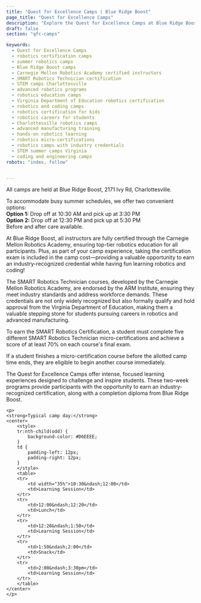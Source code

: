 ```yaml
---
title: "Quest for Excellence Camps | Blue Ridge Boost"
page_title: "Quest for Excellence Camps"
description: "Explore the Quest for Excellence Camps at Blue Ridge Boost in Charlottesville, VA. Two-week programs focused on robotics and coding, offering industry-recognized SMART Robotics Certifications endorsed by the ARM Institute and Virginia Department of Education."
draft: false
section: "qfc-camps"

keywords:
  - Quest for Excellence Camps
  - robotics certification camps
  - summer robotics camps
  - Blue Ridge Boost camps
  - Carnegie Mellon Robotics Academy certified instructors
  - SMART Robotics Technician certification
  - STEM camps Charlottesville
  - advanced robotics programs
  - robotics education camps
  - Virginia Department of Education robotics certification
  - robotics and coding camps
  - robotics certification for kids
  - robotics careers for students
  - Charlottesville robotics camps
  - advanced manufacturing training
  - hands-on robotics learning
  - robotics micro-certifications
  - robotics camps with industry credentials
  - STEM summer camps Virginia
  - coding and engineering camps
robots: "index, follow"


---
```

<!-- top of the page -->
<div class="container">
    <p>All camps are held at Blue Ridge Boost, 2171 Ivy Rd, Charlottesville.</p>
  	<p>To accommodate busy summer schedules, we offer two convenient options:<br>
    	<b>Option 1:</b> Drop off at 10:30 AM and pick up at 3:30 PM<br>
    	<b>Option 2:</b> Drop off at 12:30 PM and pick up at 5:30 PM<br>
    	Before and after care available.
  	</p>
	<p>At Blue Ridge Boost, all instructors are fully certified through the Carnegie Mellon Robotics Academy, 
		ensuring top-tier robotics education for all participants. Plus, as part of your camp experience, 
		taking the certification exam is included in the camp cost—providing a valuable opportunity to earn an 
		industry-recognized credential while having fun learning robotics and coding!</p>
	<p>The SMART Robotics Technician courses, developed by the Carnegie Mellon Robotics Academy, are  
		endorsed by the ARM Institute, ensuring they meet industry standards and address workforce demands. 
		These credentials are not only widely recognized but also formally qualify and hold approval from the 
		Virginia Department of Education, making them a valuable stepping stone for students pursuing careers 
		in robotics and advanced manufacturing.</p>
	<p>To earn the SMART Robotics Certification, a student must complete five different SMART Robotics Technician 
		micro-certifications and achieve a score of at least 70% on each course's final exam.</p>
	<p>If a student finishes a micro-certification course before the allotted camp time ends, they are eligible to begin another course immediately.</p>
</div>
<div class="container" id="camp1">
      	<script data-cfasync="false" type="text/javascript" 
            src="https://app.ecwid.com/script.js?106136041&data_platform=code"
            charset="utf-8"></script><script type="text/javascript">
            xProductBrowser("views=grid(20,5) list(60) table(60)","categoryView=grid","id=my-store-106136041", 
            "defaultCategoryId=177143083");</script></div>
</div>
<p></p>
<!-- bottom of the page -->
<div class="container">
    <p>
	The Quest for Excellence Camps offer intense, focused learning experiences designed to 
	challenge and inspire students. These two-week programs provide participants with the 
	opportunity to earn an industry-recognized certification, along with a completion diploma from Blue Ridge Boost.
	</p>

	<p>
	<strong>Typical camp day:</strong>
	<center>
		<style>
		tr:nth-child(odd) {
			background-color: #D6EEEE;
		}
		td {
			padding-left: 12px;
			padding-right: 12px;
		}
		</style>
		<table>
		<tr>
			<td width="35%">10:30&ndash;12:00</td>
			<td>Learning Session</td>
		</tr>
		<tr>
			<td>12:00&ndash;12:20</td>
			<td>Lunch</td>
		</tr>
		<tr>
			<td>12:20&ndash;1:50</td>
			<td>Learning Session</td>
		</tr>
		<tr>
			<td>1:50&ndash;2:00</td>
			<td>Snack</td>
		</tr>
		<tr>
			<td>2:00&ndash;3:30pm</td>
			<td>Learning Session</td>
		</tr>
		</table>
	</center>
	</p>
</div>


